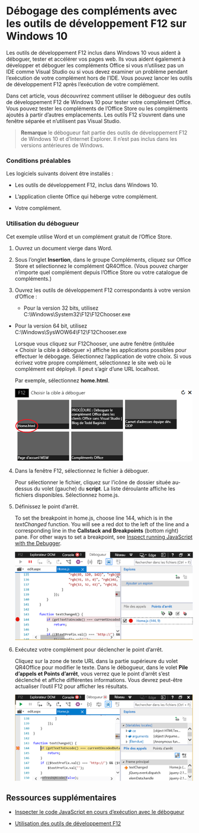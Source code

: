 
# <a name="debug-add-ins-using-f12-developer-tools-on-windows-10"></a>Débogage des compléments avec les outils de développement F12 sur Windows 10

Les outils de développement F12 inclus dans Windows 10 vous aident à déboguer, tester et accélérer vos pages web. Ils vous aident également à développer et déboguer les compléments Office si vous n’utilisez pas un IDE comme Visual Studio ou si vous devez examiner un problème pendant l’exécution de votre complément hors de l’IDE. Vous pouvez lancer les outils de développement F12 après l’exécution de votre complément.

Dans cet article, vous découvrirez comment utiliser le débogueur des outils de développement F12 de Windows 10 pour tester votre complément Office. Vous pouvez tester les compléments de l’Office Store ou les compléments ajoutés à partir d’autres emplacements. Les outils F12 s’ouvrent dans une fenêtre séparée et n’utilisent pas Visual Studio.

 >**Remarque**  le débogueur fait partie des outils de développement F12 de Windows 10 et d’Internet Explorer. Il n’est pas inclus dans les versions antérieures de Windows. 


### <a name="prerequisites"></a>Conditions préalables

Les logiciels suivants doivent être installés :


- Les outils de développement F12, inclus dans Windows 10. 
    
- L’application cliente Office qui héberge votre complément. 
    
- Votre complément. 
    
### <a name="using-the-debugger"></a>Utilisation du débogueur

Cet exemple utilise Word et un complément gratuit de l’Office Store.

1. Ouvrez un document vierge dans Word.  
    
2. Sous l’onglet **Insertion**, dans le groupe Compléments, cliquez sur Office Store et sélectionnez le complément QR4Office. (Vous pouvez charger n’importe quel complément depuis l’Office Store ou votre catalogue de compléments.)
    
3. Ouvrez les outils de développement F12 correspondants à votre version d’Office :
    
      - Pour la version 32 bits, utilisez C:\Windows\System32\F12\F12Chooser.exe
    
  - Pour la version 64 bit, utilisez C:\Windows\SysWOW64\F12\F12Chooser.exe
    

    Lorsque vous cliquez sur F12Chooser, une autre fenêtre (intitulée « Choisir la cible à déboguer ») affiche les applications possibles pour effectuer le débogage. Sélectionnez l’application de votre choix. Si vous écrivez votre propre complément, sélectionnez le site web où le complément est déployé. Il peut s’agir d’une URL localhost. 
    
    Par exemple, sélectionnez **home.html**. 
    
    ![Écran du sélecteur F12, pointe vers un complément de type « bulles »](../images/4f8823a3-595a-4657-83ac-8b235a7ba087.png)

4. Dans la fenêtre F12, sélectionnez le fichier à déboguer.
    
    Pour sélectionner le fichier, cliquez sur l’icône de dossier située au-dessus du volet (gauche) du **script**. La liste déroulante affiche les fichiers disponibles. Sélectionnez home.js.
    
5. Définissez le point d’arrêt.
    
    To set the breakpoint in home.js, choose line 144, which is in the  _textChanged_ function. You will see a red dot to the left of the line and a corresponding line in the **Callstack and Breakpoints** (bottom right) pane. For other ways to set a breakpoint, see [Inspect running JavaScript with the Debugger](https://msdn.microsoft.com/library/dn255007%28v=vs.85%29.aspx). 
    
    ![Débogueur avec le point d’arrêt dans le fichier home.js](../images/e3cbc7ca-8b21-4ebb-b7a1-93e2364f1d16.png)

6. Exécutez votre complément pour déclencher le point d’arrêt.
    
    Cliquez sur la zone de texte URL dans la partie supérieure du volet QR4Office pour modifier le texte. Dans le débogueur, dans le volet **Pile d’appels et Points d’arrêt**, vous verrez que le point d’arrêt s’est déclenché et affiche différentes informations. Vous devrez peut-être actualiser l’outil F12 pour afficher les résultats.
    
    ![Débogueur avec les résultats du point d’arrêt déclenché](../images/e0bcd036-91ce-4509-ae98-6c10b593d61b.png)


## <a name="additional-resources"></a>Ressources supplémentaires



- [Inspecter le code JavaScript en cours d’exécution avec le débogueur](https://msdn.microsoft.com/library/dn255007%28v=vs.85%29.aspx)
    
- [Utilisation des outils de développement F12](https://msdn.microsoft.com/en-us/library/bg182326%28v=vs.85%29.aspx)
    
